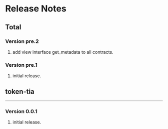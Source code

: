 # Release Notes

## Total
### Version pre.2
1. add view interface get_metadata to all contracts.

### Version pre.1
1. initial release.

## token-tia
---
### Version 0.0.1
1. initial release.